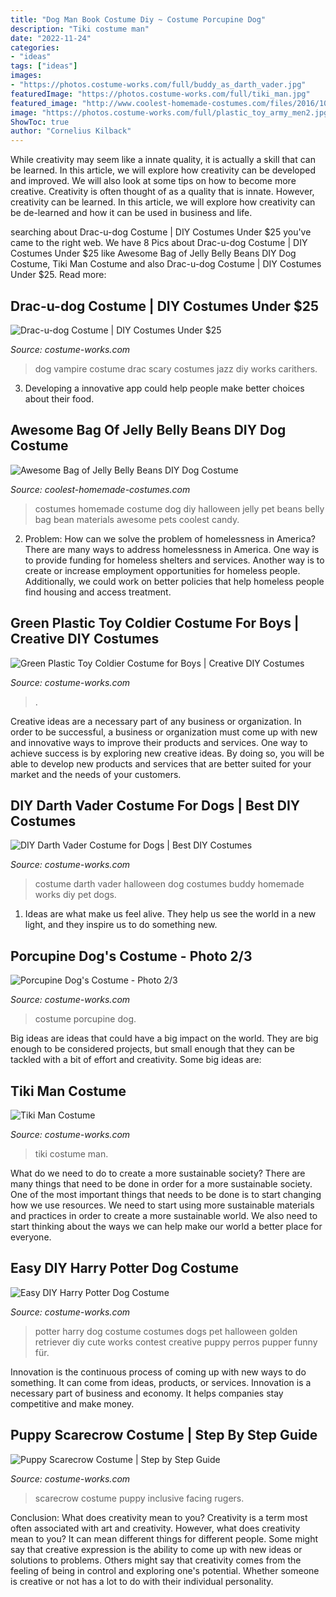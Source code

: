 ```yaml
---
title: "Dog Man Book Costume Diy ~ Costume Porcupine Dog"
description: "Tiki costume man"
date: "2022-11-24"
categories:
- "ideas"
tags: ["ideas"]
images:
- "https://photos.costume-works.com/full/buddy_as_darth_vader.jpg"
featuredImage: "https://photos.costume-works.com/full/tiki_man.jpg"
featured_image: "http://www.coolest-homemade-costumes.com/files/2016/10/jelly-belly-bean-costume-for-food-hound-153446-e1497954554175.jpg"
image: "https://photos.costume-works.com/full/plastic_toy_army_men2.jpg"
ShowToc: true
author: "Cornelius Kilback"
---
```



While creativity may seem like a innate quality, it is actually a skill that can be learned. In this article, we will explore how creativity can be developed and improved. We will also look at some tips on how to become more creative.
Creativity is often thought of as a quality that is innate. However, creativity can be learned. In this article, we will explore how creativity can be de-learned and how it can be used in business and life.

	

		
searching about Drac-u-dog Costume | DIY Costumes Under $25 you've came to the right web. We have 8 Pics about Drac-u-dog Costume | DIY Costumes Under $25 like Awesome Bag of Jelly Belly Beans DIY Dog Costume, Tiki Man Costume and also Drac-u-dog Costume | DIY Costumes Under $25. Read more:
		
    
## Drac-u-dog Costume | DIY Costumes Under $25

<img loading=lazy src="https://photos.costume-works.com/full/drac-u-dog.jpg" onerror="this.onerror=null;this.src='https://tse2.mm.bing.net/th?id=OIP.tnaPeJjEZxDbASmlYI_X3AAAAA&amp;pid=15.1';" alt="Drac-u-dog Costume | DIY Costumes Under $25">

_Source: costume-works.com_

>dog vampire costume drac scary costumes jazz diy works carithers. 

	

3. Developing a innovative app could help people make better choices about their food.

    
## Awesome Bag Of Jelly Belly Beans DIY Dog Costume

<img loading=lazy src="http://www.coolest-homemade-costumes.com/files/2016/10/jelly-belly-bean-costume-for-food-hound-153446-e1497954554175.jpg" onerror="this.onerror=null;this.src='https://tse4.mm.bing.net/th?id=OIP.lq2WAElIGzTal50V2uI34wHaKh&amp;pid=15.1';" alt="Awesome Bag of Jelly Belly Beans DIY Dog Costume">

_Source: coolest-homemade-costumes.com_

>costumes homemade costume dog diy halloween jelly pet beans belly bag bean materials awesome pets coolest candy. 

	

2. Problem:
How can we solve the problem of homelessness in America?
There are many ways to address homelessness in America. One way is to provide funding for homeless shelters and services. Another way is to create or increase employment opportunities for homeless people. Additionally, we could work on better policies that help homeless people find housing and access treatment.

    
## Green Plastic Toy Coldier Costume For Boys | Creative DIY Costumes

<img loading=lazy src="https://photos.costume-works.com/full/plastic_toy_army_men2.jpg" onerror="this.onerror=null;this.src='https://tse3.mm.bing.net/th?id=OIP.uXI2DR8vkOiRW6DMhmo0KQHaLt&amp;pid=15.1';" alt="Green Plastic Toy Coldier Costume for Boys | Creative DIY Costumes">

_Source: costume-works.com_

>. 

	

Creative ideas are a necessary part of any business or organization. In order to be successful, a business or organization must come up with new and innovative ways to improve their products and services. One way to achieve success is by exploring new creative ideas. By doing so, you will be able to develop new products and services that are better suited for your market and the needs of your customers.

    
## DIY Darth Vader Costume For Dogs | Best DIY Costumes

<img loading=lazy src="https://photos.costume-works.com/full/buddy_as_darth_vader.jpg" onerror="this.onerror=null;this.src='https://tse2.mm.bing.net/th?id=OIP.pwd0t3RZe-Q4ENjrTGVd3QHaJ3&amp;pid=15.1';" alt="DIY Darth Vader Costume for Dogs | Best DIY Costumes">

_Source: costume-works.com_

>costume darth vader halloween dog costumes buddy homemade works diy pet dogs. 

	

1. Ideas are what make us feel alive. They help us see the world in a new light, and they inspire us to do something new.

    
## Porcupine Dog&#039;s Costume - Photo 2/3

<img loading=lazy src="http://photos.costume-works.com/full/porcupine14.jpg" onerror="this.onerror=null;this.src='https://tse4.mm.bing.net/th?id=OIP.DQfPZT-a2k0LdVsFxaE14gHaNK&amp;pid=15.1';" alt="Porcupine Dog&#039;s Costume - Photo 2/3">

_Source: costume-works.com_

>costume porcupine dog. 

	

Big ideas are ideas that could have a big impact on the world. They are big enough to be considered projects, but small enough that they can be tackled with a bit of effort and creativity. Some big ideas are: 

    
## Tiki Man Costume

<img loading=lazy src="https://photos.costume-works.com/full/tiki_man.jpg" onerror="this.onerror=null;this.src='https://tse1.mm.bing.net/th?id=OIP.KpMp38uPckV3VNmhzvq_vwHaJ3&amp;pid=15.1';" alt="Tiki Man Costume">

_Source: costume-works.com_

>tiki costume man. 

	

What do we need to do to create a more sustainable society?
There are many things that need to be done in order for a more sustainable society. One of the most important things that needs to be done is to start changing how we use resources. We need to start using more sustainable materials and practices in order to create a more sustainable world. We also need to start thinking about the ways we can help make our world a better place for everyone.

    
## Easy DIY Harry Potter Dog Costume

<img loading=lazy src="https://photos.costume-works.com/full/harry_potter_dog.jpg" onerror="this.onerror=null;this.src='https://tse3.mm.bing.net/th?id=OIP.0WJqdYIyf3QgbLYkCG3LqQHaLH&amp;pid=15.1';" alt="Easy DIY Harry Potter Dog Costume">

_Source: costume-works.com_

>potter harry dog costume costumes dogs pet halloween golden retriever diy cute works contest creative puppy perros pupper funny für. 

	

Innovation is the continuous process of coming up with new ways to do something. It can come from ideas, products, or services. Innovation is a necessary part of business and economy. It helps companies stay competitive and make money.

    
## Puppy Scarecrow Costume | Step By Step Guide

<img loading=lazy src="https://photos.costume-works.com/full/puppy_scarecrow.jpg" onerror="this.onerror=null;this.src='https://tse1.mm.bing.net/th?id=OIP.LDxrfhSBrHnzQcPiS4AxUQHaNL&amp;pid=15.1';" alt="Puppy Scarecrow Costume | Step by Step Guide">

_Source: costume-works.com_

>scarecrow costume puppy inclusive facing rugers. 

	

Conclusion: What does creativity mean to you?
Creativity is a term most often associated with art and creativity. However, what does creativity mean to you? It can mean different things for different people. Some might say that creative expression is the ability to come up with new ideas or solutions to problems. Others might say that creativity comes from the feeling of being in control and exploring one's potential. Whether someone is creative or not has a lot to do with their individual personality.

